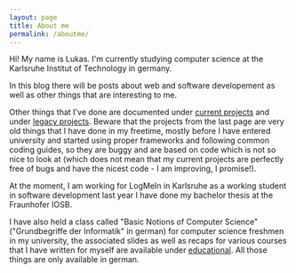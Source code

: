 ```yaml
---
layout: page
title: About me
permalink: /aboutme/
---
```


Hi! My name is Lukas. I'm currently studying computer science at the 
Karlsruhe Institut of Technology in germany. 

In this blog there will be posts about web and software developement
as well as other things that are interesting to me. 

Other things that I've done are documented under 
[current projects](/current/)
and under
[legacy projects](/legacy/).
Beware that the projects from the last page are very old things that 
I have done in my freetime, mostly before I have entered university 
and started using proper frameworks and following common coding 
guides, so they are buggy and are based on code which is not so nice
to look at (which does not mean that my current projects are perfectly
free of bugs and have the nicest code - I am improving, I promise!).

At the moment, I am working for LogMeIn in Karlsruhe as a working student in
software development last year I have done my bachelor thesis at the Fraunhofer
IOSB.

I have also held a class called "Basic Notions of Computer Science" 
("Grundbegriffe der Informatik" in german) for computer science freshmen 
in my university, the associated slides as well as recaps for various
courses that I have written for myself are available under 
[educational](/edu/).
All those things are only available in german.